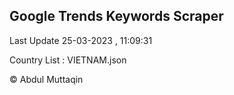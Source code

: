 

## Google Trends Keywords Scraper 
 
Last Update 25-03-2023 , 11:09:31

Country List :
VIETNAM.json



© Abdul Muttaqin 
